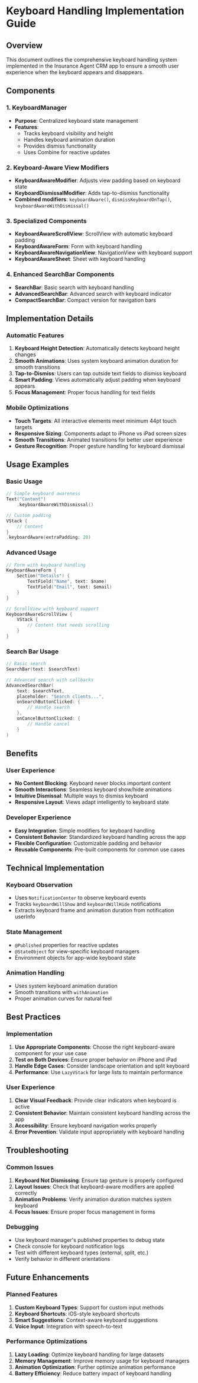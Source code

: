 # Keyboard Handling Implementation Guide

## Overview
This document outlines the comprehensive keyboard handling system implemented in the Insurance Agent CRM app to ensure a smooth user experience when the keyboard appears and disappears.

## Components

### 1. KeyboardManager
- **Purpose**: Centralized keyboard state management
- **Features**:
  - Tracks keyboard visibility and height
  - Handles keyboard animation duration
  - Provides dismiss functionality
  - Uses Combine for reactive updates

### 2. Keyboard-Aware View Modifiers
- **KeyboardAwareModifier**: Adjusts view padding based on keyboard state
- **KeyboardDismissalModifier**: Adds tap-to-dismiss functionality
- **Combined modifiers**: `keyboardAware()`, `dismissKeyboardOnTap()`, `keyboardAwareWithDismissal()`

### 3. Specialized Components
- **KeyboardAwareScrollView**: ScrollView with automatic keyboard padding
- **KeyboardAwareForm**: Form with keyboard handling
- **KeyboardAwareNavigationView**: NavigationView with keyboard support
- **KeyboardAwareSheet**: Sheet with keyboard handling

### 4. Enhanced SearchBar Components
- **SearchBar**: Basic search with keyboard handling
- **AdvancedSearchBar**: Advanced search with keyboard indicator
- **CompactSearchBar**: Compact version for navigation bars

## Implementation Details

### Automatic Features
1. **Keyboard Height Detection**: Automatically detects keyboard height changes
2. **Smooth Animations**: Uses system keyboard animation duration for smooth transitions
3. **Tap-to-Dismiss**: Users can tap outside text fields to dismiss keyboard
4. **Smart Padding**: Views automatically adjust padding when keyboard appears
5. **Focus Management**: Proper focus handling for text fields

### Mobile Optimizations
- **Touch Targets**: All interactive elements meet minimum 44pt touch targets
- **Responsive Sizing**: Components adapt to iPhone vs iPad screen sizes
- **Smooth Transitions**: Animated transitions for better user experience
- **Gesture Recognition**: Proper gesture handling for keyboard dismissal

## Usage Examples

### Basic Usage
```swift
// Simple keyboard awareness
Text("Content")
    .keyboardAwareWithDismissal()

// Custom padding
VStack {
    // Content
}
.keyboardAware(extraPadding: 20)
```

### Advanced Usage
```swift
// Form with keyboard handling
KeyboardAwareForm {
    Section("Details") {
        TextField("Name", text: $name)
        TextField("Email", text: $email)
    }
}

// ScrollView with keyboard support
KeyboardAwareScrollView {
    VStack {
        // Content that needs scrolling
    }
}
```

### Search Bar Usage
```swift
// Basic search
SearchBar(text: $searchText)

// Advanced search with callbacks
AdvancedSearchBar(
    text: $searchText,
    placeholder: "Search clients...",
    onSearchButtonClicked: {
        // Handle search
    },
    onCancelButtonClicked: {
        // Handle cancel
    }
)
```

## Benefits

### User Experience
- **No Content Blocking**: Keyboard never blocks important content
- **Smooth Interactions**: Seamless keyboard show/hide animations
- **Intuitive Dismissal**: Multiple ways to dismiss keyboard
- **Responsive Layout**: Views adapt intelligently to keyboard state

### Developer Experience
- **Easy Integration**: Simple modifiers for keyboard handling
- **Consistent Behavior**: Standardized keyboard handling across the app
- **Flexible Configuration**: Customizable padding and behavior
- **Reusable Components**: Pre-built components for common use cases

## Technical Implementation

### Keyboard Observation
- Uses `NotificationCenter` to observe keyboard events
- Tracks `keyboardWillShow` and `keyboardWillHide` notifications
- Extracts keyboard frame and animation duration from notification userInfo

### State Management
- `@Published` properties for reactive updates
- `@StateObject` for view-specific keyboard managers
- Environment objects for app-wide keyboard state

### Animation Handling
- Uses system keyboard animation duration
- Smooth transitions with `withAnimation`
- Proper animation curves for natural feel

## Best Practices

### Implementation
1. **Use Appropriate Components**: Choose the right keyboard-aware component for your use case
2. **Test on Both Devices**: Ensure proper behavior on iPhone and iPad
3. **Handle Edge Cases**: Consider landscape orientation and split keyboard
4. **Performance**: Use `LazyVStack` for large lists to maintain performance

### User Experience
1. **Clear Visual Feedback**: Provide clear indicators when keyboard is active
2. **Consistent Behavior**: Maintain consistent keyboard handling across the app
3. **Accessibility**: Ensure keyboard navigation works properly
4. **Error Prevention**: Validate input appropriately with keyboard handling

## Troubleshooting

### Common Issues
1. **Keyboard Not Dismissing**: Ensure tap gesture is properly configured
2. **Layout Issues**: Check that keyboard-aware modifiers are applied correctly
3. **Animation Problems**: Verify animation duration matches system keyboard
4. **Focus Issues**: Ensure proper focus management in forms

### Debugging
- Use keyboard manager's published properties to debug state
- Check console for keyboard notification logs
- Test with different keyboard types (external, split, etc.)
- Verify behavior in different orientations

## Future Enhancements

### Planned Features
1. **Custom Keyboard Types**: Support for custom input methods
2. **Keyboard Shortcuts**: iOS-style keyboard shortcuts
3. **Smart Suggestions**: Context-aware keyboard suggestions
4. **Voice Input**: Integration with speech-to-text

### Performance Optimizations
1. **Lazy Loading**: Optimize keyboard handling for large datasets
2. **Memory Management**: Improve memory usage for keyboard managers
3. **Animation Optimization**: Further optimize animation performance
4. **Battery Efficiency**: Reduce battery impact of keyboard handling
